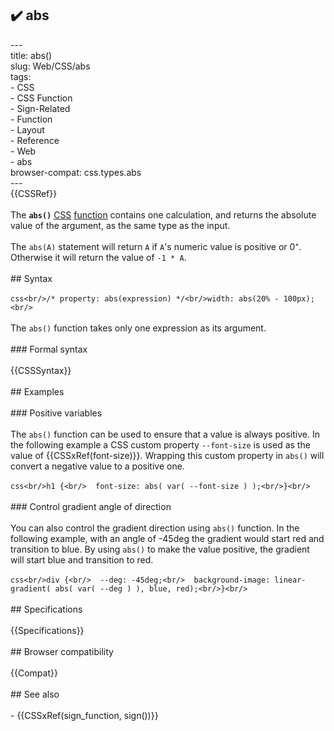 ## ✔️ abs 
 ---<br/>title: abs()<br/>slug: Web/CSS/abs<br/>tags:<br/>  - CSS<br/>  - CSS Function<br/>  - Sign-Related<br/>  - Function<br/>  - Layout<br/>  - Reference<br/>  - Web<br/>  - abs<br/>browser-compat: css.types.abs<br/>---<br/>{{CSSRef}}<br/><br/>The **`abs()`** [CSS](/en-US/docs/Web/CSS) [function](/en-US/docs/Web/CSS/CSS_Functions) contains one calculation, and returns the absolute value of the argument, as the same type as the input.<br/><br/>The `abs(A)` statement will return `A` if `A`'s numeric value is positive or 0⁺. Otherwise it will return the value of `-1 * A`.<br/><br/>## Syntax<br/><br/>```css<br/>/* property: abs(expression) */<br/>width: abs(20% - 100px);<br/>```<br/><br/>The `abs()` function takes only one expression as its argument.<br/><br/>### Formal syntax<br/><br/>{{CSSSyntax}}<br/><br/>## Examples<br/><br/>### Positive variables<br/><br/>The `abs()` function can be used to ensure that a value is always positive. In the following example a CSS custom property `--font-size` is used as the value of {{CSSxRef(font-size)}}. Wrapping this custom property in `abs()` will convert a negative value to a positive one.<br/><br/>```css<br/>h1 {<br/>  font-size: abs( var( --font-size ) );<br/>}<br/>```<br/><br/>### Control gradient angle of direction<br/><br/>You can also control the gradient direction using `abs()` function. In the following example, with an angle of -45deg the gradient would start red and transition to blue. By using `abs()` to make the value positive, the gradient will start blue and transition to red.<br/><br/>```css<br/>div {<br/>  --deg: -45deg;<br/>  background-image: linear-gradient( abs( var( --deg ) ), blue, red);<br/>}<br/>```<br/><br/>## Specifications<br/><br/>{{Specifications}}<br/><br/>## Browser compatibility<br/><br/>{{Compat}}<br/><br/>## See also<br/><br/>- {{CSSxRef(sign_function, sign())}}<br/>